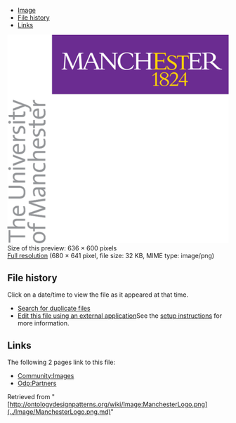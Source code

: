 * [Image](../Image/ManchesterLogo.png.md#file)
* [File history](../Image/ManchesterLogo.png.md#filehistory)
* [Links](../Image/ManchesterLogo.png.md#filelinks)

[![Image:ManchesterLogo.png](../images/thumb/1/1f/ManchesterLogo.png/636px-ManchesterLogo.png)](../../images/1/1f/ManchesterLogo.png)  
Size of this preview: 636 × 600 pixels  
[Full resolution](../../images/1/1f/ManchesterLogo.png)‎ (680 × 641 pixel, file size: 32 KB, MIME type: image/png)

## File history

Click on a date/time to view the file as it appeared at that time.



  
* [Search for duplicate files](http://ontologydesignpatterns.org/wiki/Special:FileDuplicateSearch/ManchesterLogo.png "Special:FileDuplicateSearch/ManchesterLogo.png")
* [Edit this file using an external application](http://ontologydesignpatterns.org/wiki/index.php?title=Image:ManchesterLogo.png&action=edit&externaledit=true&mode=file "Image:ManchesterLogo.png")See the [setup instructions](http://www.mediawiki.org/wiki/Manual:External_editors "http://www.mediawiki.org/wiki/Manual:External_editors") for more information.

## Links



The following 2 pages link to this file:


* [Community:Images](../Community/Images.md "Community:Images")
* [Odp:Partners](../Odp/Partners.md "Odp:Partners")


Retrieved from "[http://ontologydesignpatterns.org/wiki/Image:ManchesterLogo.png](../Image/ManchesterLogo.png.md)"
